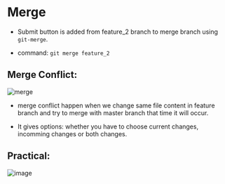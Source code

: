 # Merge

- Submit button is added from feature_2 branch to merge branch using `git-merge`.</br>

- command: `git merge feature_2` 

## Merge Conflict:

![merge](/screenshots/merge_confilct.PNG)

- merge conflict happen when we change same file content in feature branch and try to merge with master branch that time it will occur.

- It gives options: whether you have to choose current changes, incomming changes or both changes.

## Practical:

![image](/screenshots/merge_process.PNG)